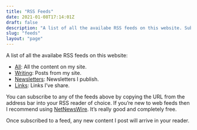 ```yaml
---
title: "RSS Feeds"
date: 2021-01-08T17:14:01Z
draft: false
description: "A list of all the availabe RSS feeds on this website. Subscribe to feeds for all content, or articles, Newsletter issues or Notes individually."
slug: "feeds"
layout: "page"
---
```


A list of all the availabe RSS feeds on this website:

- [All](/feed.xml): All the content on my site.
- [Writing](/writing/feed.xml): Posts from my site.
- [Newsletters](/newsletter/feed.xml): Newsletters I publish.
- [Links](/links/feed.xml): Links I’ve share.

You can subscribe to any of the feeds above by copying the URL from the address bar into your RSS reader of choice. If you’re new to web feeds then I recommend using [NetNewsWire](https://netnewswire.com/). It’s really good and completely free.

Once subscribed to a feed, any new content I post will arrive in your reader.
